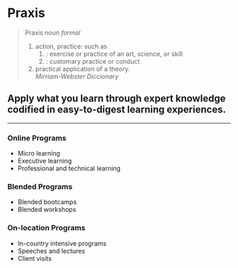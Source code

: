 # Praxis
> Praxis noun _formal_  
> 1. action, practice: such as
>     1. : exercise or practice of an art, science, or skill
>     2. : customary practice or conduct  
> 2. practical application of a theory.  
>_Mirriam-Webster Diccionary_

## Apply what you learn through expert knowledge codified in easy-to-digest learning experiences.
---
### Online Programs
  - Micro learning
  - Executive learning
  - Professional and technical learning
### Blended Programs
  - Blended bootcamps
  - Blended workshops
### On-location Programs
  - In-country intensive programs
  - Speeches and lectures
  - Client visits

